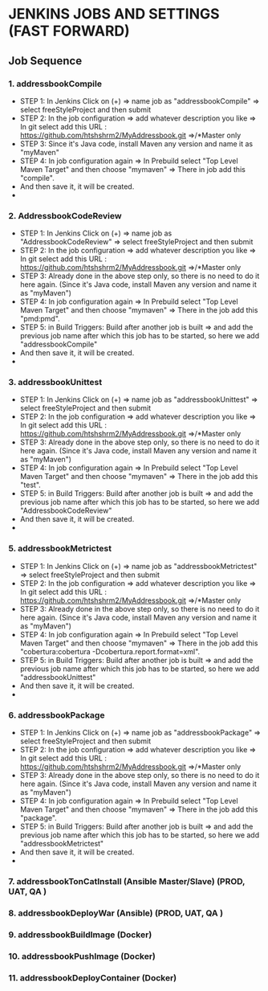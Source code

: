 # JENKINS JOBS AND SETTINGS (FAST FORWARD)

## Job Sequence
###  1. addressbookCompile
* STEP 1: In Jenkins Click on (+) => name job as "addressbookCompile" => select freeStyleProject and then submit
* STEP 2: In the job configuration => add whatever description you like => In git select add this URL : https://github.com/htshshrm2/MyAddressbook.git =>/*Master only
* STEP 3: Since it's Java code, install Maven any version and name it as "myMaven"
* STEP 4: In job configuration again => In Prebuild select "Top Level Maven Target"  and then choose "mymaven" => There in job add this "compile".
* And then save it, it will be created.
* 
###  2. AddressbookCodeReview
* STEP 1: In Jenkins Click on (+) => name job as "AddressbookCodeReview" => select freeStyleProject and then submit
* STEP 2: In the job configuration => add whatever description you like => In git select add this URL : https://github.com/htshshrm2/MyAddressbook.git =>/*Master only
* STEP 3: Already done in the above step only, so there is no need to do it here again. (Since it's Java code, install Maven any version and name it as "myMaven")
* STEP 4: In job configuration again => In Prebuild select "Top Level Maven Target"  and then choose "mymaven" => There in the job add this "pmd:pmd".
* STEP 5: in Build Triggers: Build after another job is built => and add the previous job name after which this job has to be started, so here we add "addressbookCompile"
* And then save it, it will be created.
* 
###  3. addressbookUnittest
* STEP 1: In Jenkins Click on (+) => name job as "addressbookUnittest" => select freeStyleProject and then submit
* STEP 2: In the job configuration => add whatever description you like => In git select add this URL : https://github.com/htshshrm2/MyAddressbook.git =>/*Master only
* STEP 3: Already done in the above step only, so there is no need to do it here again. (Since it's Java code, install Maven any version and name it as "myMaven")
* STEP 4: In job configuration again => In Prebuild select "Top Level Maven Target"  and then choose "mymaven" => There in the job add this "test".
* STEP 5: in Build Triggers: Build after another job is built => and add the previous job name after which this job has to be started, so here we add "AddressbookCodeReview"
* And then save it, it will be created.
* 
###  5. addressbookMetrictest
* STEP 1: In Jenkins Click on (+) => name job as "addressbookMetrictest" => select freeStyleProject and then submit
* STEP 2: In the job configuration => add whatever description you like => In git select add this URL : https://github.com/htshshrm2/MyAddressbook.git =>/*Master only
* STEP 3: Already done in the above step only, so there is no need to do it here again. (Since it's Java code, install Maven any version and name it as "myMaven")
* STEP 4: In job configuration again => In Prebuild select "Top Level Maven Target"  and then choose "mymaven" => There in the job add this "cobertura:cobertura -Dcobertura.report.format=xml".
* STEP 5: in Build Triggers: Build after another job is built => and add the previous job name after which this job has to be started, so here we add "addressbookUnittest"
* And then save it, it will be created.
* 
###  6. addressbookPackage
* STEP 1: In Jenkins Click on (+) => name job as "addressbookPackage" => select freeStyleProject and then submit
* STEP 2: In the job configuration => add whatever description you like => In git select add this URL : https://github.com/htshshrm2/MyAddressbook.git =>/*Master only
* STEP 3: Already done in the above step only, so there is no need to do it here again. (Since it's Java code, install Maven any version and name it as "myMaven")
* STEP 4: In job configuration again => In Prebuild select "Top Level Maven Target"  and then choose "mymaven" => There in the job add this "package".
* STEP 5: in Build Triggers: Build after another job is built => and add the previous job name after which this job has to be started, so here we add "addressbookMetrictest"
* And then save it, it will be created.
* 
###  7. addressbookTonCatInstall          (Ansible Master/Slave) (PROD, UAT, QA )
###  8. addressbookDeployWar              (Ansible) (PROD, UAT, QA )
###  9. addressbookBuildImage             (Docker)
###  10. addressbookPushImage             (Docker)
###  11. addressbookDeployContainer       (Docker)
